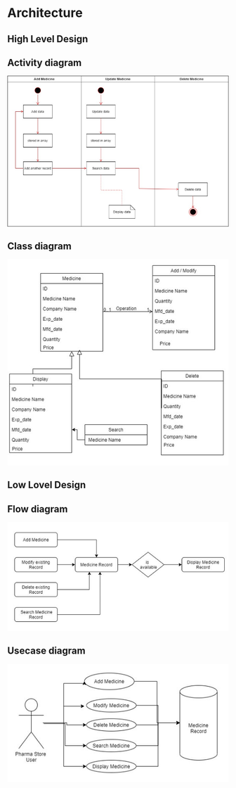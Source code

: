# Architecture

## High Level Design

## Activity diagram
![image](https://github.com/karthi-koundinya/Stepin-Pharma-Store/blob/main/2_Architecture/activity%20dia.jpg)

## Class diagram
![image](https://github.com/karthi-koundinya/Stepin-Pharma-Store/blob/main/2_Architecture/class%20dia.jpg)

## Low Lovel Design

## Flow diagram

![image](https://github.com/karthi-koundinya/Stepin-Pharma-Store/blob/main/2_Architecture/behavior.jpg)

## Usecase diagram

![image](https://github.com/karthi-koundinya/Stepin-Pharma-Store/blob/main/2_Architecture/use%20case.jpg)
